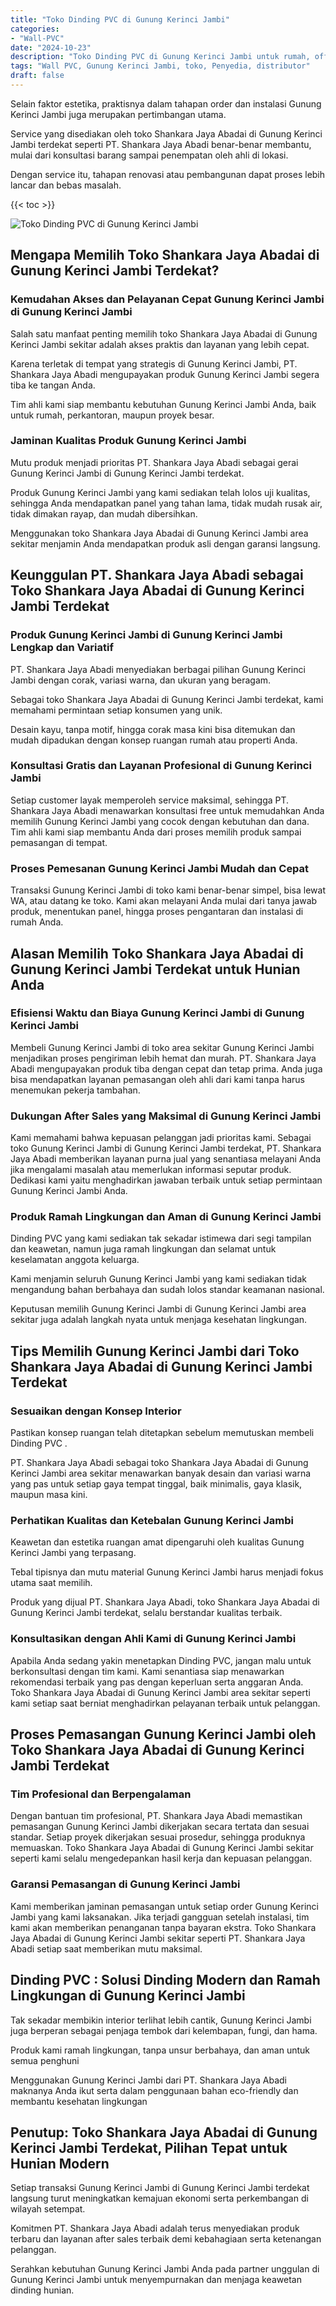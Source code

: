 ```yaml
---
title: "Toko Dinding PVC di Gunung Kerinci Jambi"
categories: 
- "Wall-PVC"
date: "2024-10-23"
description: "Toko Dinding PVC di Gunung Kerinci Jambi untuk rumah, office, dan gerai. Material terbaik, beragam motif, variasi warna menarik, beserta layanan penempatan dikerjakan oleh teknisi ahli serta kepastian resmi!|Layanan distribusi Dinding PVC di Gunung Kerinci Jambi bagi kebutuhan tempat tinggal, perkantoran, atau toko, beserta panel berkualitas dan instalasi oleh tim profesional serta jaminan resmi.|Solusi Dinding PVC di Gunung Kerinci Jambi yang andal bagi rumah, kantor, dan gerai, dengan panel terbaik dan instalasi oleh teknisi ahli serta jaminan resmi.|Distribusi Dinding PVC di Gunung Kerinci Jambi untuk tempat tinggal, perkantoran, dan ritel, dengan produk berkualitas dan pemasangan dikerjakan oleh teknisi berpengalaman, lengkap dengan kepastian resmi.}"
tags: "Wall PVC, Gunung Kerinci Jambi, toko, Penyedia, distributor"
draft: false
---
```


Selain faktor estetika, praktisnya dalam tahapan order dan instalasi Gunung Kerinci Jambi juga merupakan pertimbangan utama.

Service yang disediakan oleh toko Shankara Jaya Abadai di Gunung Kerinci Jambi terdekat seperti PT. Shankara Jaya Abadi benar-benar membantu, mulai dari konsultasi barang sampai penempatan oleh ahli di lokasi.

Dengan service itu, tahapan renovasi atau pembangunan dapat proses lebih lancar dan bebas masalah.

{{< toc >}}

![Toko Dinding PVC di Gunung Kerinci Jambi](/images/Wall-PVC/Toko-Dinding-PVC-di-Gunung-Kerinci-Jambi.png)


## Mengapa Memilih Toko Shankara Jaya Abadai di Gunung Kerinci Jambi Terdekat?

### Kemudahan Akses dan Pelayanan Cepat Gunung Kerinci Jambi di Gunung Kerinci Jambi

Salah satu manfaat penting memilih toko Shankara Jaya Abadai di Gunung Kerinci Jambi sekitar adalah akses praktis dan layanan yang lebih cepat.

Karena terletak di tempat yang strategis di Gunung Kerinci Jambi, PT. Shankara Jaya Abadi mengupayakan produk Gunung Kerinci Jambi segera tiba ke tangan Anda.

Tim ahli kami siap membantu kebutuhan Gunung Kerinci Jambi Anda, baik untuk rumah, perkantoran, maupun proyek besar.

### Jaminan Kualitas Produk Gunung Kerinci Jambi

Mutu produk menjadi prioritas PT. Shankara Jaya Abadi sebagai gerai Gunung Kerinci Jambi di Gunung Kerinci Jambi terdekat.

Produk Gunung Kerinci Jambi yang kami sediakan telah lolos uji kualitas, sehingga Anda mendapatkan panel yang tahan lama, tidak mudah rusak air, tidak dimakan rayap, dan mudah dibersihkan.

Menggunakan toko Shankara Jaya Abadai di Gunung Kerinci Jambi area sekitar menjamin Anda mendapatkan produk asli dengan garansi langsung.

## Keunggulan PT. Shankara Jaya Abadi sebagai Toko Shankara Jaya Abadai di Gunung Kerinci Jambi Terdekat

### Produk Gunung Kerinci Jambi di Gunung Kerinci Jambi Lengkap dan Variatif

PT. Shankara Jaya Abadi menyediakan berbagai pilihan Gunung Kerinci Jambi dengan corak, variasi warna, dan ukuran yang beragam.

Sebagai toko Shankara Jaya Abadai di Gunung Kerinci Jambi terdekat, kami memahami permintaan setiap konsumen yang unik.

Desain kayu, tanpa motif, hingga corak masa kini bisa ditemukan dan mudah dipadukan dengan konsep ruangan rumah atau properti Anda.

### Konsultasi Gratis dan Layanan Profesional di Gunung Kerinci Jambi

Setiap customer layak memperoleh service maksimal, sehingga PT. Shankara Jaya Abadi menawarkan konsultasi free untuk memudahkan Anda memilih Gunung Kerinci Jambi yang cocok dengan kebutuhan dan dana. Tim ahli kami siap membantu Anda dari proses memilih produk sampai pemasangan di tempat.

### Proses Pemesanan Gunung Kerinci Jambi Mudah dan Cepat

Transaksi Gunung Kerinci Jambi di toko kami benar-benar simpel, bisa lewat WA, atau datang ke toko. Kami akan melayani Anda mulai dari tanya jawab produk, menentukan panel, hingga proses pengantaran dan instalasi di rumah Anda.

## Alasan Memilih Toko Shankara Jaya Abadai di Gunung Kerinci Jambi Terdekat untuk Hunian Anda

### Efisiensi Waktu dan Biaya Gunung Kerinci Jambi di Gunung Kerinci Jambi

Membeli Gunung Kerinci Jambi di toko area sekitar Gunung Kerinci Jambi menjadikan proses pengiriman lebih hemat dan murah. PT. Shankara Jaya Abadi mengupayakan produk tiba dengan cepat dan tetap prima. Anda juga bisa mendapatkan layanan pemasangan oleh ahli dari kami tanpa harus menemukan pekerja tambahan.

### Dukungan After Sales yang Maksimal di Gunung Kerinci Jambi

Kami memahami bahwa kepuasan pelanggan jadi prioritas kami. Sebagai toko Gunung Kerinci Jambi di Gunung Kerinci Jambi terdekat, PT. Shankara Jaya Abadi memberikan layanan purna jual yang senantiasa melayani Anda jika mengalami masalah atau memerlukan informasi seputar produk. Dedikasi kami yaitu menghadirkan jawaban terbaik untuk setiap permintaan Gunung Kerinci Jambi Anda.

### Produk Ramah Lingkungan dan Aman di Gunung Kerinci Jambi

 Dinding PVC  yang kami sediakan tak sekadar istimewa dari segi tampilan dan keawetan, namun juga ramah lingkungan dan selamat untuk keselamatan anggota keluarga.

Kami menjamin seluruh Gunung Kerinci Jambi yang kami sediakan tidak mengandung bahan berbahaya dan sudah lolos standar keamanan nasional.

Keputusan memilih Gunung Kerinci Jambi di Gunung Kerinci Jambi area sekitar juga adalah langkah nyata untuk menjaga kesehatan lingkungan.

## Tips Memilih Gunung Kerinci Jambi dari Toko Shankara Jaya Abadai di Gunung Kerinci Jambi Terdekat

### Sesuaikan dengan Konsep Interior 

Pastikan konsep ruangan telah ditetapkan sebelum memutuskan membeli  Dinding PVC .

PT. Shankara Jaya Abadi sebagai toko Shankara Jaya Abadai di Gunung Kerinci Jambi area sekitar menawarkan banyak desain dan variasi warna yang pas untuk setiap gaya tempat tinggal, baik minimalis, gaya klasik, maupun masa kini.

### Perhatikan Kualitas dan Ketebalan Gunung Kerinci Jambi

Keawetan dan estetika ruangan amat dipengaruhi oleh kualitas Gunung Kerinci Jambi yang terpasang.

Tebal tipisnya dan mutu material Gunung Kerinci Jambi harus menjadi fokus utama saat memilih.

Produk yang dijual PT. Shankara Jaya Abadi, toko Shankara Jaya Abadai di Gunung Kerinci Jambi terdekat, selalu berstandar kualitas terbaik.

### Konsultasikan dengan Ahli Kami di Gunung Kerinci Jambi

Apabila Anda sedang yakin menetapkan Dinding PVC, jangan malu untuk berkonsultasi dengan tim kami. Kami senantiasa siap menawarkan rekomendasi terbaik yang pas dengan keperluan serta anggaran Anda. Toko Shankara Jaya Abadai di Gunung Kerinci Jambi area sekitar seperti kami setiap saat berniat menghadirkan pelayanan terbaik untuk pelanggan.

## Proses Pemasangan Gunung Kerinci Jambi oleh Toko Shankara Jaya Abadai di Gunung Kerinci Jambi Terdekat

### Tim Profesional dan Berpengalaman

Dengan bantuan tim profesional, PT. Shankara Jaya Abadi memastikan pemasangan Gunung Kerinci Jambi dikerjakan secara tertata dan sesuai standar. Setiap proyek dikerjakan sesuai prosedur, sehingga produknya memuaskan. Toko Shankara Jaya Abadai di Gunung Kerinci Jambi sekitar seperti kami selalu mengedepankan hasil kerja dan kepuasan pelanggan.

### Garansi Pemasangan di Gunung Kerinci Jambi

Kami memberikan jaminan pemasangan untuk setiap order Gunung Kerinci Jambi yang kami laksanakan. Jika terjadi gangguan setelah instalasi, tim kami akan memberikan penanganan tanpa bayaran ekstra. Toko Shankara Jaya Abadai di Gunung Kerinci Jambi sekitar seperti PT. Shankara Jaya Abadi setiap saat memberikan mutu maksimal.

##  Dinding PVC : Solusi Dinding Modern dan Ramah Lingkungan di Gunung Kerinci Jambi

Tak sekadar membikin interior terlihat lebih cantik, Gunung Kerinci Jambi juga berperan sebagai penjaga tembok dari kelembapan, fungi, dan hama.

Produk kami ramah lingkungan, tanpa unsur berbahaya, dan aman untuk semua penghuni

Menggunakan Gunung Kerinci Jambi dari PT. Shankara Jaya Abadi maknanya Anda ikut serta dalam penggunaan bahan eco-friendly dan membantu kesehatan lingkungan

## Penutup: Toko Shankara Jaya Abadai di Gunung Kerinci Jambi Terdekat, Pilihan Tepat untuk Hunian Modern

Setiap transaksi Gunung Kerinci Jambi di Gunung Kerinci Jambi terdekat langsung turut meningkatkan kemajuan ekonomi serta perkembangan di wilayah setempat.

Komitmen PT. Shankara Jaya Abadi adalah terus menyediakan produk terbaru dan layanan after sales terbaik demi kebahagiaan serta ketenangan pelanggan.

Serahkan kebutuhan Gunung Kerinci Jambi Anda pada partner unggulan di Gunung Kerinci Jambi untuk menyempurnakan dan menjaga keawetan dinding hunian.